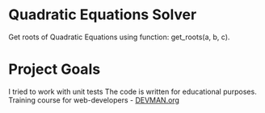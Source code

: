 # Quadratic Equations Solver
Get roots of Quadratic Equations using function: get_roots(a, b, c).

# Project Goals
I tried to work with unit tests
The code is written for educational purposes. Training course for web-developers - [DEVMAN.org](https://devman.org)
